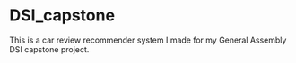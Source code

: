 # DSI_capstone
This is a car review recommender system I made for my General Assembly DSI capstone project.
